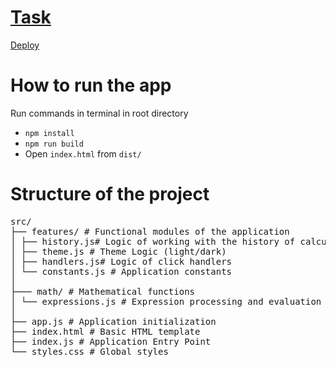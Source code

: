 # [Task](https://docs.google.com/document/d/1zpXXeSae-BlcxPKgw3DhxZA92cspVailrPYoaXSYrW8/edit?tab=t.0#heading=h.5dt3hghpa22f)
[Deploy](https://test-app-calc.netlify.app/)

# How to run the app
Run commands in terminal in root directory
- `npm install`
- `npm run build`
- Open `index.html` from `dist/`
  

# Structure of the project

<pre>
src/
├── features/ # Functional modules of the application
│ ├── history.js# Logic of working with the history of calculations
│ ├── theme.js # Theme Logic (light/dark)
│ ├── handlers.js# Logic of click handlers
│ └── constants.js # Application constants
│
├─── math/ # Mathematical functions
│ └── expressions.js # Expression processing and evaluation
│
├── app.js # Application initialization 
├── index.html # Basic HTML template
├── index.js # Application Entry Point
└── styles.css # Global styles
</pre>